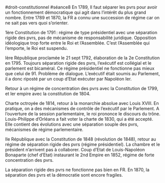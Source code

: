 #droit-constitutionnel #séance8 
En 1789, Il faut séparer les pvrs pour avoir un fonctionnement démocratique qui agit dans l’intérêt du plus grand nombre. Entre 1789 et 1870, la FR a connu une succession de régime car on ne sait pas vers quoi s’orienter.  

1ère Constitution de 1791 : régime de type présidentiel avec une séparation rigide des pvrs, pas de mécanisme de responsabilité juridique. Opposition idéologique trop forte entre le Roi et l’Assemblée. C’est l’Assemblée qui l’emporte, le Roi est suspendu.  

Ière République proclamée le 21 sept 1792, élaboration de la 2e Constitution en 1795. Toujours séparation rigide des pvrs, l’exécutif est collégial et le parlement est bicaméral. Ce régime présidentiel ne fonctionne pas mieux que celui de 91. Problème de dialogue. L’exécutif était soumis au Parlement, il a donc riposté par un coup d’Etat exécuter par Napoléon Ier.  

Retour à un régime de concentration des pvrs avec la Constitution de 1799, et Ier empire avec la constitution de 1804. 

Charte octroyée de 1814, retour à la monarchie absolue avec Louis XVIII. En pratique, on a des mécanismes de contrôle de l’exécutif par le Parlement. A l’ouverture de la session parlementaire, le roi prononce le discours du trône. Louis-Philippe d’Orléans a fait voter la charte de 1830, qui a été accepté. Elle contient des évolutions avec une séparation souple des pvrs, mécanismes de régime parlementaire. 

IIe République avec la Constitution de 1848 (révolution de 1848), retour au régime de séparation rigide des pvrs (régime présidentiel). La chambre et le président n’arrivent pas à collaborer. Coup d’Etat de Louis-Napoléon Bonaparte (chef d’Etat) instaurant le 2nd Empire en 1852, régime de forte concentration des pvrs. 

La séparation rigide des pvrs ne fonctionne pas bien en FR. En 1870, la séparation des pvrs et la démocratie sont encore fragiles.